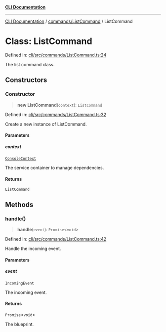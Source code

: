 [**CLI Documentation**](../../../README.md)

***

[CLI Documentation](../../../README.md) / [commands/ListCommand](../README.md) / ListCommand

# Class: ListCommand

Defined in: [cli/src/commands/ListCommand.ts:24](https://github.com/stonemjs/cli/blob/a8ddb59abbd77ddb2870c689c0c7e80297d24c5a/src/commands/ListCommand.ts#L24)

The list command class.

## Constructors

### Constructor

> **new ListCommand**(`context`): `ListCommand`

Defined in: [cli/src/commands/ListCommand.ts:32](https://github.com/stonemjs/cli/blob/a8ddb59abbd77ddb2870c689c0c7e80297d24c5a/src/commands/ListCommand.ts#L32)

Create a new instance of ListCommand.

#### Parameters

##### context

[`ConsoleContext`](../../../declarations/interfaces/ConsoleContext.md)

The service container to manage dependencies.

#### Returns

`ListCommand`

## Methods

### handle()

> **handle**(`event`): `Promise`\<`void`\>

Defined in: [cli/src/commands/ListCommand.ts:42](https://github.com/stonemjs/cli/blob/a8ddb59abbd77ddb2870c689c0c7e80297d24c5a/src/commands/ListCommand.ts#L42)

Handle the incoming event.

#### Parameters

##### event

`IncomingEvent`

The incoming event.

#### Returns

`Promise`\<`void`\>

The blueprint.
